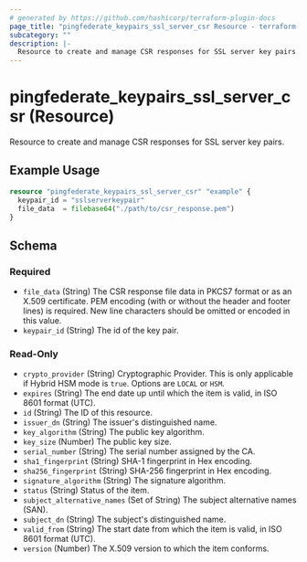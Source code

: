 ```yaml
---
# generated by https://github.com/hashicorp/terraform-plugin-docs
page_title: "pingfederate_keypairs_ssl_server_csr Resource - terraform-provider-pingfederate"
subcategory: ""
description: |-
  Resource to create and manage CSR responses for SSL server key pairs.
---
```


# pingfederate_keypairs_ssl_server_csr (Resource)

Resource to create and manage CSR responses for SSL server key pairs.

## Example Usage

```terraform
resource "pingfederate_keypairs_ssl_server_csr" "example" {
  keypair_id = "sslserverkeypair"
  file_data  = filebase64("./path/to/csr_response.pem")
}
```

<!-- schema generated by tfplugindocs -->
## Schema

### Required

- `file_data` (String) The CSR response file data in PKCS7 format or as an X.509 certificate. PEM encoding (with or without the header and footer lines) is required. New line characters should be omitted or encoded in this value.
- `keypair_id` (String) The id of the key pair.

### Read-Only

- `crypto_provider` (String) Cryptographic Provider. This is only applicable if Hybrid HSM mode is `true`. Options are `LOCAL` or `HSM`.
- `expires` (String) The end date up until which the item is valid, in ISO 8601 format (UTC).
- `id` (String) The ID of this resource.
- `issuer_dn` (String) The issuer's distinguished name.
- `key_algorithm` (String) The public key algorithm.
- `key_size` (Number) The public key size.
- `serial_number` (String) The serial number assigned by the CA.
- `sha1_fingerprint` (String) SHA-1 fingerprint in Hex encoding.
- `sha256_fingerprint` (String) SHA-256 fingerprint in Hex encoding.
- `signature_algorithm` (String) The signature algorithm.
- `status` (String) Status of the item.
- `subject_alternative_names` (Set of String) The subject alternative names (SAN).
- `subject_dn` (String) The subject's distinguished name.
- `valid_from` (String) The start date from which the item is valid, in ISO 8601 format (UTC).
- `version` (Number) The X.509 version to which the item conforms.
